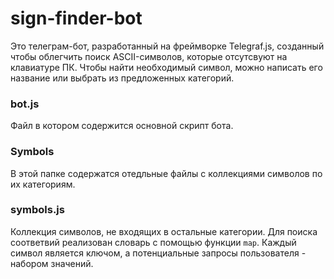 # sign-finder-bot
Это телеграм-бот, разработанный на фреймворке Telegraf.js, созданный чтобы облегчить поиск ASCII-символов, которые отсутсвуют на клавиатуре ПК. 
Чтобы найти необходимый символ, можно написать его название или выбрать из предложенных категорий.

### bot.js 
Файл в котором содержится основной скрипт бота.

### Symbols
В этой папке содержатся отедльные файлы с коллекциями символов по их категориям.

### symbols.js
Коллекция символов, не входящих в остальные категории. Для поиска соответвий реализован словарь с помощью функции ```map```. 
Каждый символ является ключом, а потенциальные запросы пользователя - набором значений.
